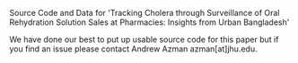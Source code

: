 Source Code and Data for 'Tracking Cholera through Surveillance of Oral Rehydration Solution Sales at Pharmacies: Insights from Urban Bangladesh'

We have done our best to put up usable source code for this paper but if you find an issue please contact Andrew Azman azman[at]jhu.edu.
